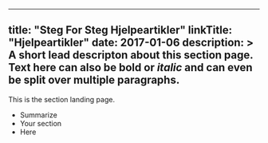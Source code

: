 
---
title: "Steg For Steg Hjelpeartikler"
linkTitle: "Hjelpeartikler"
date: 2017-01-06
description: >
  A short lead descripton about this section page. Text here can also be **bold** or _italic_ and can even be split over multiple paragraphs.
---

This is the section landing page.

* Summarize
* Your section
* Here

